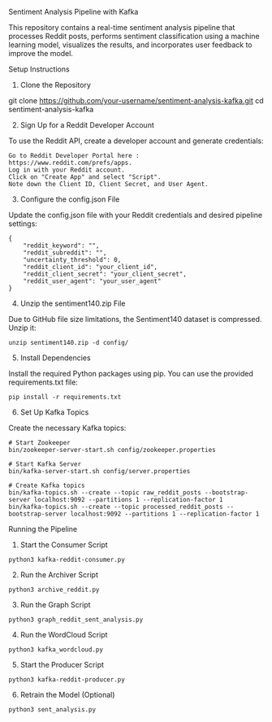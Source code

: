 Sentiment Analysis Pipeline with Kafka

This repository contains a real-time sentiment analysis pipeline that processes Reddit posts, performs sentiment classification using a machine learning model, visualizes the results, and incorporates user feedback to improve the model.

Setup Instructions
1. Clone the Repository

git clone https://github.com/your-username/sentiment-analysis-kafka.git
cd sentiment-analysis-kafka

2. Sign Up for a Reddit Developer Account

To use the Reddit API, create a developer account and generate credentials:

    Go to Reddit Developer Portal here : https://www.reddit.com/prefs/apps.
    Log in with your Reddit account.
    Click on "Create App" and select "Script".
    Note down the Client ID, Client Secret, and User Agent.

3. Configure the config.json File

Update the config.json file with your Reddit credentials and desired pipeline settings:

```console
{
    "reddit_keyword": "",
    "reddit_subreddit": "",
    "uncertainty_threshold": 0,
    "reddit_client_id": "your_client_id",
    "reddit_client_secret": "your_client_secret",
    "reddit_user_agent": "your_user_agent"
}
```

4. Unzip the sentiment140.zip File

Due to GitHub file size limitations, the Sentiment140 dataset is compressed. Unzip it:

```console
unzip sentiment140.zip -d config/
```

5. Install Dependencies

Install the required Python packages using pip. You can use the provided requirements.txt file:

```console
pip install -r requirements.txt
```

6. Set Up Kafka Topics

Create the necessary Kafka topics:

```console
# Start Zookeeper
bin/zookeeper-server-start.sh config/zookeeper.properties

# Start Kafka Server
bin/kafka-server-start.sh config/server.properties

# Create Kafka topics
bin/kafka-topics.sh --create --topic raw_reddit_posts --bootstrap-server localhost:9092 --partitions 1 --replication-factor 1
bin/kafka-topics.sh --create --topic processed_reddit_posts --bootstrap-server localhost:9092 --partitions 1 --replication-factor 1
```

Running the Pipeline

1. Start the Consumer Script

```console
python3 kafka-reddit-consumer.py
```

2. Run the Archiver Script

```console
python3 archive_reddit.py
```

3. Run the Graph Script

```console
python3 graph_reddit_sent_analysis.py
```

4. Run the WordCloud Script

```console
python3 kafka_wordcloud.py
```

5. Start the Producer Script

```console
python3 kafka-reddit-producer.py
```

6. Retrain the Model (Optional)

```console
python3 sent_analysis.py
```